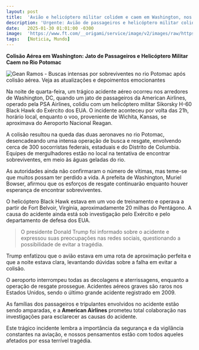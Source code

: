 ```yaml
---
layout: post
title:  'Avião e helicóptero militar colidem e caem em Washington, nos EUA'
description: 'Urgente: Avião de passageiros e helicóptero militar colidem e caem em Washington! Saiba mais sobre essa tragédia'
date:   2025-01-30 01:01:00 -0300
image:  'https://www.ft.com/__origami/service/image/v2/images/raw/https%3A%2F%2Fd1e00ek4ebabms.cloudfront.net%2Fproduction%2F4a84cf0b-b763-4774-be0d-644fa367ffb4.jpg?source=next-article&fit=scale-down&quality=highest&width=700&dpr=1'
tags:   [Noticia, Mundo]
---
```

**Colisão Aérea em Washington: Jato de Passageiros e Helicóptero Militar Caem no Rio Potomac**

![Gean Ramos - Buscas intensas por sobreviventes no rio Potomac após colisão aérea. Veja as atualizações e depoimentos emocionantes](https://i1.wp.com/d1e00ek4ebabms.cloudfront.net/production/4a84cf0b-b763-4774-be0d-644fa367ffb4.jpg?resize=600,338)

Na noite de quarta-feira, um trágico acidente aéreo ocorreu nos arredores de Washington, DC, quando um jato de passageiros da American Airlines, operado pela PSA Airlines, colidiu com um helicóptero militar Sikorsky H-60 Black Hawk do Exército dos EUA. O incidente aconteceu por volta das 21h, horário local, enquanto o voo, proveniente de Wichita, Kansas, se aproximava do Aeroporto Nacional Reagan.

A colisão resultou na queda das duas aeronaves no rio Potomac, desencadeando uma intensa operação de busca e resgate, envolvendo cerca de 300 socorristas federais, estaduais e do Distrito de Columbia. Equipes de mergulhadores estão no local na tentativa de encontrar sobreviventes, em meio às águas geladas do rio.

As autoridades ainda não confirmaram o número de vítimas, mas teme-se que muitos possam ter perdido a vida. A prefeita de Washington, Muriel Bowser, afirmou que os esforços de resgate continuarão enquanto houver esperança de encontrar sobreviventes.

O helicóptero Black Hawk estava em um voo de treinamento e operava a partir de Fort Belvoir, Virgínia, aproximadamente 20 milhas do Pentágono. A causa do acidente ainda está sob investigação pelo Exército e pelo departamento de defesa dos EUA.

> O presidente Donald Trump foi informado sobre o acidente e expressou suas preocupações nas redes sociais, questionando a possibilidade de evitar a tragédia. 

Trump enfatizou que o avião estava em uma rota de aproximação perfeita e que a noite estava clara, levantando dúvidas sobre a falha em evitar a colisão.

O aeroporto interrompeu todas as decolagens e aterrissagens, enquanto a operação de resgate prossegue. Acidentes aéreos graves são raros nos Estados Unidos, sendo o último grande acidente registrado em 2009.

As famílias dos passageiros e tripulantes envolvidos no acidente estão sendo amparadas, e a **American Airlines** prometeu total colaboração nas investigações para esclarecer as causas do acidente.

Este trágico incidente lembra a importância da segurança e da vigilância constantes na aviação, e nossos pensamentos estão com todos aqueles afetados por essa terrível tragédia.
